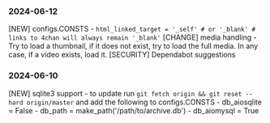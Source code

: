 ### 2024-06-12

[NEW] configs.CONSTS - `html_linked_target = '_self' # or '_blank' # links to 4chan will always remain '_blank'`
[CHANGE] media handling - Try to load a thumbnail, if it does not exist, try to load the full media. In any case, if a video exists, load it.
[SECURITY] Dependabot suggestions

### 2024-06-10

[NEW] sqlite3 support - to update run `git fetch origin && git reset --hard origin/master` and add the following to configs.CONSTS
    - db_aiosqlite = False
    - db_path = make_path('/path/to/archive.db')
    - db_aiomysql = True
